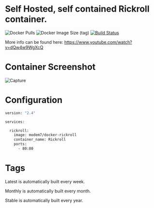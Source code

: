 # Self Hosted, self contained Rickroll container.

![Docker Pulls](https://img.shields.io/docker/pulls/modem7/docker-rickroll) ![Docker Image Size (tag)](https://img.shields.io/docker/image-size/modem7/docker-rickroll/latest) [![Build Status](https://drone.modem7.com/api/badges/modem7/docker-rickroll/status.svg)](https://drone.modem7.com/modem7/docker-rickroll)

More info can be found here: https://www.youtube.com/watch?v=dQw4w9WgXcQ

# Container Screenshot

![Capture](https://user-images.githubusercontent.com/4349962/128193774-d5c98641-56d7-471f-bc69-1d0d952a0d60.png)

# Configuration

```bash
version: "2.4"

services:

  rickroll:
    image: modem7/docker-rickroll
    container_name: Rickroll
    ports:
      - 80:80
```

# Tags
Latest is automatically built every week.

Monthly is automatically built every month.

Stable is automatically built every year.
